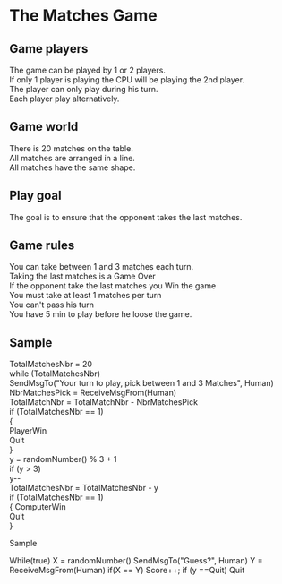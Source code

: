 The Matches Game
================


Game players
----------------

The game can be played by 1 or 2 players.   
If only 1 player is playing the CPU will be playing the 2nd player.   
The player can only play during his turn.   
Each player play alternatively.   

Game world
-----------------

There is 20 matches on the table.   
All matches are arranged in a line.   
All matches have the same shape.   

Play goal
-----------------

The goal is to ensure that the opponent takes the last matches.   

Game rules
-----------------

You can take between 1 and 3 matches each turn.   
Taking the last matches is a Game Over   
If the opponent take the last matches you Win the game   
You must take at least 1 matches per turn   
You can't pass his turn   
You have 5 min to play before he loose the game.   

Sample
-----------------

TotalMatchesNbr = 20   
while (TotalMatchesNbr)   
SendMsgTo("Your turn to play, pick between 1 and 3 Matches", Human)   
NbrMatchesPick = ReceiveMsgFrom(Human)      
TotalMatchNbr = TotalMatchNbr - NbrMatchesPick   
if (TotalMatchesNbr == 1)   
{   
PlayerWin   
Quit   
}   
y = randomNumber() % 3 + 1   
if (y > 3)   
y--   
TotalMatchesNbr = TotalMatchesNbr - y   
if (TotalMatchesNbr == 1)   
{
ComputerWin   
Quit   
}   


Sample

While(true)
X = randomNumber()
SendMsgTo("Guess?", Human)
Y = ReceiveMsgFrom(Human)
if(X == Y)
Score++;
if (y ==Quit)
Quit
